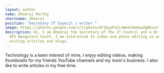 ```yaml
---
layout: author
name: Dheeraj Murthy
shortname: dheeraj
position: "Secretary IT Council / writer "
image: https://photos.google.com/u/1/photo/AF1QipPxCLnWekC6eAeadgB6sutfLKk5NX6oH_w3Eg6e
description: Hi, I am Dheeraj the Secretary of The IT Council and a Writer at
  DPS Bangalore South, I am interested In video and photo editing as well as
  writing articles and blogs.
---
```

Technology is a keen interest of mine, I enjoy editing videos, making thumbnails for my friends YouTube channels and my mom's business. I also like to write articles in my free time.
